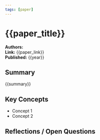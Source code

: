 ```yaml
---
tags: [paper]
---
```


# {{paper_title}}

**Authors:**  
**Link:** {{paper_link}}  
**Published:** {{year}}

## Summary
{{summary}}

## Key Concepts
- Concept 1
- Concept 2

## Reflections / Open Questions
